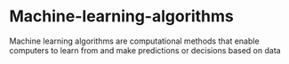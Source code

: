 # Machine-learning-algorithms
 Machine learning algorithms are computational methods that enable computers to learn from and make predictions or decisions based on data
